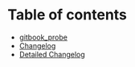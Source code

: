 # Table of contents

* [gitbook\_probe](README.md)
* [Changelog](changelog.md)
* [Detailed Changelog](changelog_extended.md)
